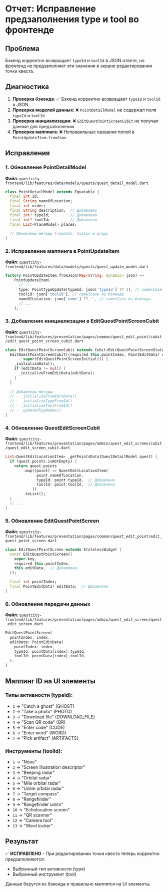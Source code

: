 # Отчет: Исправление предзаполнения type и tool во фронтенде

## Проблема
Бэкенд корректно возвращает `typeId` и `toolId` в JSON ответе, но фронтенд не предзаполняет эти значения в экране редактирования точки квеста.

## Диагностика
1. **Проверка бэкенда**: ✅ Бэкенд корректно возвращает `typeId` и `toolId` в JSON
2. **Проверка моделей данных**: ❌ `PointDetailModel` не содержал поля `typeId` и `toolId`
3. **Проверка инициализации**: ❌ `EditQuestPointScreenCubit` не получал данные для предзаполнения
4. **Проверка маппинга**: ❌ Неправильные названия полей в `PointUpdateItem.fromJson`

## Исправления

### 1. Обновление PointDetailModel
**Файл**: `questcity-frontend/lib/features/data/models/quests/quest_detail_model.dart`

```dart
class PointDetailModel extends Equatable {
  final int id;
  final String nameOfLocation;
  final int order;
  final String description;  // Добавлено
  final int? typeId;         // Добавлено
  final int? toolId;         // Добавлено
  final List<PlaceModel> places;
  
  // Обновлены методы fromJson, toJson и props
}
```

### 2. Исправление маппинга в PointUpdateItem
**Файл**: `questcity-frontend/lib/features/data/models/quests/quest_update_model.dart`

```dart
factory PointUpdateItem.fromJson(Map<String, dynamic> json) =>
    PointUpdateItem(
      // ...
      type: PointTypeUpdate(typeId: json['typeId'] ?? 1), // camelCase из бэкенда
      toolId: json['toolId'], // camelCase из бэкенда
      nameOfLocation: json['name'] ?? '', // camelCase из бэкенда
      // ...
    );
```

### 3. Добавление инициализации в EditQuestPointScreenCubit
**Файл**: `questcity-frontend/lib/features/presentation/pages/common/quest_edit_point/cubit/edit_quest_point_screen_cubit.dart`

```dart
class EditQuestPointScreenCubit extends Cubit<EditQuestPointScreenState> {
  EditQuestPointScreenCubit({required this.pointIndex, PointEditData? editData})
      : super(EditQuestPointScreenInitial()) {
    _initializeData();
    if (editData != null) {
      _initializeFromEditData(editData);
    }
  }
  
  // Добавлены методы:
  // - _initializeFromEditData()
  // - _initializeTypeFromId()
  // - _initializeToolFromId()
  // - _updateChipNames()
}
```

### 4. Обновление QuestEditScreenCubit
**Файл**: `questcity-frontend/lib/features/presentation/pages/admin/quest_edit_screen/cubit/quest_edit_screen_cubit.dart`

```dart
List<QuestEditLocationItem> _getPointsData(QuestDetailModel quest) {
  if (quest.points.isNotEmpty) {
    return quest.points
        .map((point) => QuestEditLocationItem(
              point.nameOfLocation,
              typeId: point.typeId,  // Добавлено
              toolId: point.toolId,  // Добавлено
            ))
        .toList();
  }
  // ...
}
```

### 5. Обновление EditQuestPointScreen
**Файл**: `questcity-frontend/lib/features/presentation/pages/common/quest_edit_point/edit_quest_point_screen.dart`

```dart
class EditQuestPointScreen extends StatelessWidget {
  const EditQuestPointScreen({
    super.key, 
    required this.pointIndex,
    this.editData,  // Добавлено
  });

  final int pointIndex;
  final PointEditData? editData;  // Добавлено
}
```

### 6. Обновление передачи данных
**Файл**: `questcity-frontend/lib/features/presentation/pages/admin/quest_edit_screen/quest_edit_screen.dart`

```dart
EditQuestPointScreen(
  pointIndex: index,
  editData: PointEditData(
    pointIndex: index,
    typeId: pointData[index].typeId,
    toolId: pointData[index].toolId,
  ),
)
```

## Маппинг ID на UI элементы

### Типы активности (typeId):
- `1` → "Catch a ghost" (GHOST)
- `2` → "Take a photo" (PHOTO)  
- `3` → "Download file" (DOWNLOAD_FILE)
- `4` → "Scan QR code" (QR)
- `5` → "Enter code" (CODE)
- `6` → "Enter word" (WORD)
- `7` → "Pick artifact" (ARTIFACTS)

### Инструменты (toolId):
- `1` → "None"
- `2` → "Screen illustration descriptor"
- `3` → "Beeping radar"
- `4` → "Orbital radar"
- `5` → "Mile orbital radar"
- `6` → "Unlim orbital radar"
- `7` → "Target compass"
- `8` → "Rangefinder"
- `9` → "Rangefinder unlim"
- `10` → "Echolocation screen"
- `11` → "QR scanner"
- `12` → "Camera tool"
- `13` → "Word locker"

## Результат
✅ **ИСПРАВЛЕНО** - При редактировании точки квеста теперь корректно предзаполняются:
- Выбранный тип активности (type)
- Выбранный инструмент (tool)

Данные берутся из бэкенда и правильно маппятся на UI элементы.
